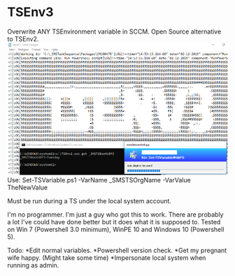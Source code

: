 # TSEnv3
Overwrite ANY TSEnvironment variable in SCCM.
Open Source alternative to TSEnv2.
![alt text](https://raw.githubusercontent.com/MattiasC85/TSEnv3/master/TSEnv3_2.png)
Use:
Set-TSVariable.ps1 -VarName _SMSTSOrgName -VarValue TheNewValue

Must be run during a TS under the local system account.

I'm no programmer. I'm just a guy who got this to work.
There are probably a lot I've could have done better but it does what it is supposed to.
Tested on Win 7 (Powershell 3.0 minimum), WinPE 10 and Windows 10 (Powershell 5).

Todo: 
*Edit normal variables.
*Powershell version check.
*Get my pregnant wife happy. (Might take some time)
*Impersonate local system when running as admin.
